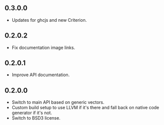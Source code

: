 0.3.0.0
-------
* Updates for ghcjs and new Criterion.

0.2.0.2
-------
* Fix documentation image links.

0.2.0.1
-------
* Improve API documentation.

0.2.0.0
-------
* Switch to main API based on generic vectors.
* Custom build setup to use LLVM if it's there and fall back on native
  code generator if it's not.
* Switch to BSD3 license.

